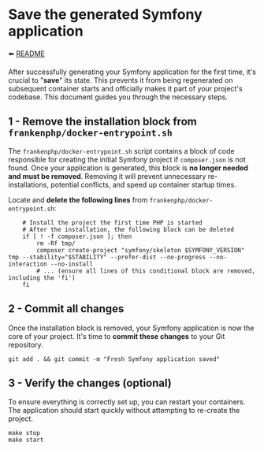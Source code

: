 # Save the generated Symfony application

⬅️ [README](../README.md)

After successfully generating your Symfony application for the first time, it's crucial to "**save**" its state. This prevents it from being regenerated on subsequent container starts and officially makes it part of your project's codebase. This document guides you through the necessary steps.

## 1 - Remove the installation block from `frankenphp/docker-entrypoint.sh`

The `frankenphp/docker-entrypoint.sh` script contains a block of code responsible for creating the initial Symfony project if `composer.json` is not found. Once your application is generated, this block is **no longer needed and must be removed**. Removing it will prevent unnecessary re-installations, potential conflicts, and speed up container startup times.

Locate and **delete the following lines** from `frankenphp/docker-entrypoint.sh`:

```shell
	# Install the project the first time PHP is started
	# After the installation, the following block can be deleted
	if [ ! -f composer.json ]; then
		rm -Rf tmp/
		composer create-project "symfony/skeleton $SYMFONY_VERSION" tmp --stability="$STABILITY" --prefer-dist --no-progress --no-interaction --no-install
		# ... (ensure all lines of this conditional block are removed, including the 'fi')
	fi
````

## 2 - Commit all changes

Once the installation block is removed, your Symfony application is now the core of your project. It's time to **commit these changes** to your Git repository.

```shell
git add . && git commit -m "Fresh Symfony application saved"
```

## 3 - Verify the changes (optional)

To ensure everything is correctly set up, you can restart your containers. The application should start quickly without attempting to re-create the project.

```shell
make stop
make start
```